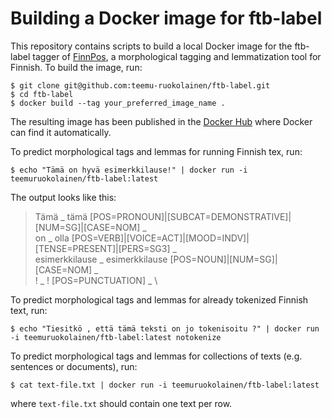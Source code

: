 # Building a Docker image for ftb-label

This repository contains scripts to build a local Docker image for the ftb-label tagger of [FinnPos](https://github.com/mpsilfve/FinnPos), a morphological tagging and lemmatization tool for Finnish. To build the image, run:

```
$ git clone git@github.com:teemu-ruokolainen/ftb-label.git
$ cd ftb-label
$ docker build --tag your_preferred_image_name .
```

The resulting image has been published in the [Docker Hub](https://hub.docker.com/) where Docker can find it automatically.

To predict morphological tags and lemmas for running Finnish tex, run:
```
$ echo "Tämä on hyvä esimerkkilause!" | docker run -i teemuruokolainen/ftb-label:latest
```

The output looks like this:

>Tämä	_	tämä	[POS=PRONOUN]|[SUBCAT=DEMONSTRATIVE]|[NUM=SG]|[CASE=NOM]	_ \
>on	_	olla	[POS=VERB]|[VOICE=ACT]|[MOOD=INDV]|[TENSE=PRESENT]|[PERS=SG3]	_ \
>esimerkkilause	_	esimerkkilause	[POS=NOUN]|[NUM=SG]|[CASE=NOM]	_ \
>!	_	!	[POS=PUNCTUATION]	_ \

To predict morphological tags and lemmas for already tokenized Finnish text, run:
```
$ echo "Tiesitkö , että tämä teksti on jo tokenisoitu ?" | docker run -i teemuruokolainen/ftb-label:latest notokenize
```

To predict morphological tags and lemmas for collections of texts (e.g. sentences or documents), run:
```
$ cat text-file.txt | docker run -i teemuruokolainen/ftb-label:latest
```
where `text-file.txt` should contain one text per row.

